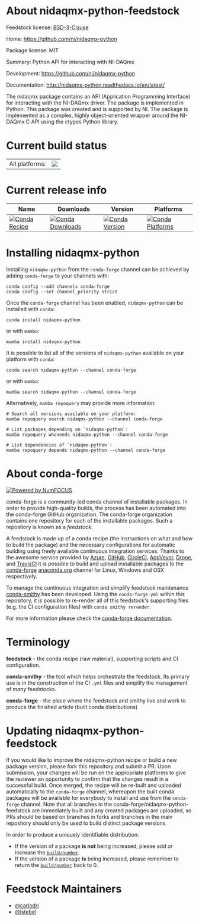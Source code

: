 About nidaqmx-python-feedstock
==============================

Feedstock license: [BSD-3-Clause](https://github.com/conda-forge/nidaqmx-python-feedstock/blob/main/LICENSE.txt)

Home: https://github.com/ni/nidaqmx-python

Package license: MIT

Summary: Python API for interacting with NI-DAQmx

Development: https://github.com/ni/nidaqmx-python

Documentation: http://nidaqmx-python.readthedocs.io/en/latest/

The nidaqmx package contains an API (Application Programming Interface) for
interacting with the NI-DAQmx driver. The package is implemented in Python.
This package was created and is supported by NI. The package is implemented
as a complex, highly object-oriented wrapper around the NI-DAQmx C API using
 the ctypes Python library.


Current build status
====================


<table><tr><td>All platforms:</td>
    <td>
      <a href="https://dev.azure.com/conda-forge/feedstock-builds/_build/latest?definitionId=681&branchName=main">
        <img src="https://dev.azure.com/conda-forge/feedstock-builds/_apis/build/status/nidaqmx-python-feedstock?branchName=main">
      </a>
    </td>
  </tr>
</table>

Current release info
====================

| Name | Downloads | Version | Platforms |
| --- | --- | --- | --- |
| [![Conda Recipe](https://img.shields.io/badge/recipe-nidaqmx--python-green.svg)](https://anaconda.org/conda-forge/nidaqmx-python) | [![Conda Downloads](https://img.shields.io/conda/dn/conda-forge/nidaqmx-python.svg)](https://anaconda.org/conda-forge/nidaqmx-python) | [![Conda Version](https://img.shields.io/conda/vn/conda-forge/nidaqmx-python.svg)](https://anaconda.org/conda-forge/nidaqmx-python) | [![Conda Platforms](https://img.shields.io/conda/pn/conda-forge/nidaqmx-python.svg)](https://anaconda.org/conda-forge/nidaqmx-python) |

Installing nidaqmx-python
=========================

Installing `nidaqmx-python` from the `conda-forge` channel can be achieved by adding `conda-forge` to your channels with:

```
conda config --add channels conda-forge
conda config --set channel_priority strict
```

Once the `conda-forge` channel has been enabled, `nidaqmx-python` can be installed with `conda`:

```
conda install nidaqmx-python
```

or with `mamba`:

```
mamba install nidaqmx-python
```

It is possible to list all of the versions of `nidaqmx-python` available on your platform with `conda`:

```
conda search nidaqmx-python --channel conda-forge
```

or with `mamba`:

```
mamba search nidaqmx-python --channel conda-forge
```

Alternatively, `mamba repoquery` may provide more information:

```
# Search all versions available on your platform:
mamba repoquery search nidaqmx-python --channel conda-forge

# List packages depending on `nidaqmx-python`:
mamba repoquery whoneeds nidaqmx-python --channel conda-forge

# List dependencies of `nidaqmx-python`:
mamba repoquery depends nidaqmx-python --channel conda-forge
```


About conda-forge
=================

[![Powered by
NumFOCUS](https://img.shields.io/badge/powered%20by-NumFOCUS-orange.svg?style=flat&colorA=E1523D&colorB=007D8A)](https://numfocus.org)

conda-forge is a community-led conda channel of installable packages.
In order to provide high-quality builds, the process has been automated into the
conda-forge GitHub organization. The conda-forge organization contains one repository
for each of the installable packages. Such a repository is known as a *feedstock*.

A feedstock is made up of a conda recipe (the instructions on what and how to build
the package) and the necessary configurations for automatic building using freely
available continuous integration services. Thanks to the awesome service provided by
[Azure](https://azure.microsoft.com/en-us/services/devops/), [GitHub](https://github.com/),
[CircleCI](https://circleci.com/), [AppVeyor](https://www.appveyor.com/),
[Drone](https://cloud.drone.io/welcome), and [TravisCI](https://travis-ci.com/)
it is possible to build and upload installable packages to the
[conda-forge](https://anaconda.org/conda-forge) [anaconda.org](https://anaconda.org/)
channel for Linux, Windows and OSX respectively.

To manage the continuous integration and simplify feedstock maintenance
[conda-smithy](https://github.com/conda-forge/conda-smithy) has been developed.
Using the ``conda-forge.yml`` within this repository, it is possible to re-render all of
this feedstock's supporting files (e.g. the CI configuration files) with ``conda smithy rerender``.

For more information please check the [conda-forge documentation](https://conda-forge.org/docs/).

Terminology
===========

**feedstock** - the conda recipe (raw material), supporting scripts and CI configuration.

**conda-smithy** - the tool which helps orchestrate the feedstock.
                   Its primary use is in the construction of the CI ``.yml`` files
                   and simplify the management of *many* feedstocks.

**conda-forge** - the place where the feedstock and smithy live and work to
                  produce the finished article (built conda distributions)


Updating nidaqmx-python-feedstock
=================================

If you would like to improve the nidaqmx-python recipe or build a new
package version, please fork this repository and submit a PR. Upon submission,
your changes will be run on the appropriate platforms to give the reviewer an
opportunity to confirm that the changes result in a successful build. Once
merged, the recipe will be re-built and uploaded automatically to the
`conda-forge` channel, whereupon the built conda packages will be available for
everybody to install and use from the `conda-forge` channel.
Note that all branches in the conda-forge/nidaqmx-python-feedstock are
immediately built and any created packages are uploaded, so PRs should be based
on branches in forks and branches in the main repository should only be used to
build distinct package versions.

In order to produce a uniquely identifiable distribution:
 * If the version of a package **is not** being increased, please add or increase
   the [``build/number``](https://docs.conda.io/projects/conda-build/en/latest/resources/define-metadata.html#build-number-and-string).
 * If the version of a package **is** being increased, please remember to return
   the [``build/number``](https://docs.conda.io/projects/conda-build/en/latest/resources/define-metadata.html#build-number-and-string)
   back to 0.

Feedstock Maintainers
=====================

* [@carlodri](https://github.com/carlodri/)
* [@lstebel](https://github.com/lstebel/)

